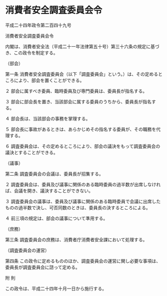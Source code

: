 # 消費者安全調査委員会令

平成二十四年政令第二百四十九号

消費者安全調査委員会令

内閣は、消費者安全法（平成二十一年法律第五十号）第三十六条の規定に基づき、この政令を制定する。

（部会）

第一条 消費者安全調査委員会（以下「調査委員会」という。）は、その定めるところにより、部会を置くことができる。

２ 部会に属すべき委員、臨時委員及び専門委員は、委員長が指名する。

３ 部会に部会長を置き、当該部会に属する委員のうちから、委員長が指名する。

４ 部会長は、当該部会の事務を掌理する。

５ 部会長に事故があるときは、あらかじめその指名する委員が、その職務を代理する。

６ 調査委員会は、その定めるところにより、部会の議決をもって調査委員会の議決とすることができる。

（議事）

第二条 調査委員会の会議は、委員長が招集する。

２ 調査委員会は、委員及び議事に関係のある臨時委員の過半数が出席しなければ、会議を開き、議決することができない。

３ 調査委員会の議事は、委員及び議事に関係のある臨時委員で会議に出席したものの過半数で決し、可否同数のときは、委員長の決するところによる。

４ 前三項の規定は、部会の議事について準用する。

（庶務）

第三条 調査委員会の庶務は、消費者庁消費者安全課において処理する。

（調査委員会の運営）

第四条 この政令に定めるもののほか、調査委員会の運営に関し必要な事項は、委員長が調査委員会に諮って定める。

附 則

この政令は、平成二十四年十月一日から施行する。
